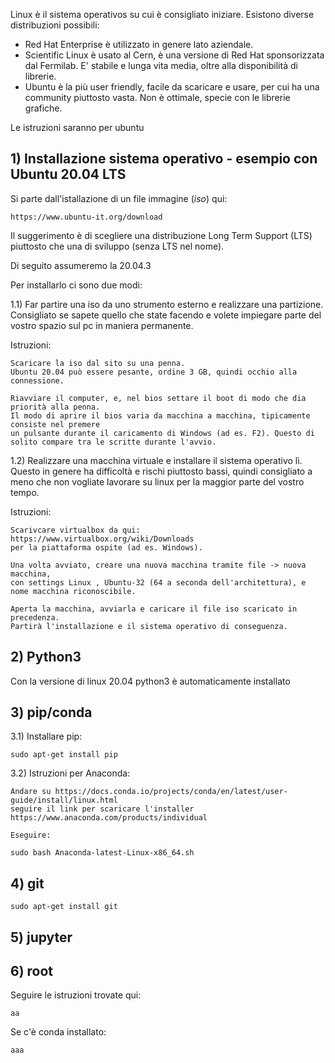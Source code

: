 Linux è il sistema operativos su cui è consigliato iniziare. Esistono diverse distribuzioni possibili:

* Red Hat Enterprise è utilizzato in genere lato aziendale.
* Scientific Linux è usato al Cern, è una versione di Red Hat sponsorizzata dal Fermilab. E' stabile e lunga vita media, oltre alla disponibilità di librerie.
* Ubuntu è la più user friendly, facile da scaricare e usare, per cui ha una community piuttosto vasta. Non è ottimale, specie con le librerie grafiche.

Le istruzioni saranno per ubuntu

## 1) Installazione sistema operativo - esempio con Ubuntu 20.04 LTS

Si parte dall'istallazione di un file immagine (*iso*) qui:

    https://www.ubuntu-it.org/download

Il suggerimento è di scegliere una distribuzione Long Term Support (LTS) piuttosto che una di sviluppo (senza LTS nel nome).

Di seguito assumeremo la 20.04.3

Per installarlo ci sono due modi:

1.1) Far partire una iso da uno strumento esterno e realizzare una partizione. Consigliato se sapete quello che state facendo e volete impiegare parte del vostro spazio sul pc in maniera permanente.

Istruzioni:

    Scaricare la iso dal sito su una penna. 
    Ubuntu 20.04 può essere pesante, ordine 3 GB, quindi occhio alla connessione.

    Riavviare il computer, e, nel bios settare il boot di modo che dia priorità alla penna. 
    Il modo di aprire il bios varia da macchina a macchina, tipicamente consiste nel premere 
    un pulsante durante il caricamento di Windows (ad es. F2). Questo di solito compare tra le scritte durante l'avvio.

1.2) Realizzare una macchina virtuale e installare il sistema operativo lì. Questo in genere ha difficoltà e rischi piuttosto bassi, quindi consigliato a meno che non vogliate lavorare su linux per la maggior parte del vostro tempo.

Istruzioni:

    Scarivcare virtualbox da qui: https://www.virtualbox.org/wiki/Downloads 
    per la piattaforma ospite (ad es. Windows).
    
    Una volta avviato, creare una nuova macchina tramite file -> nuova macchina, 
    con settings Linux , Ubuntu-32 (64 a seconda dell'architettura), e nome macchina riconoscibile.
    
    Aperta la macchina, avviarla e caricare il file iso scaricato in precedenza. 
    Partirà l'installazione e il sistema operativo di conseguenza.


## 2) Python3

Con la versione di linux 20.04 python3 è automaticamente installato

## 3) pip/conda

3.1) Installare pip:
    
    sudo apt-get install pip

3.2) Istruzioni per Anaconda:
    
    Andare su https://docs.conda.io/projects/conda/en/latest/user-guide/install/linux.html 
    seguire il link per scaricare l'installer https://www.anaconda.com/products/individual
    
    Eseguire:
    
    sudo bash Anaconda-latest-Linux-x86_64.sh
    
## 4) git

    sudo apt-get install git
    
## 5) jupyter

## 6) root

Seguire le istruzioni trovate qui:

    aa

Se c'è conda installato:
    
    aaa
